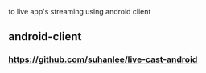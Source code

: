 to live app's streaming using android client

## android-client
### https://github.com/suhanlee/live-cast-android

